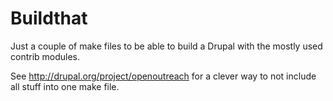 Buildthat
==

Just a couple of make files to be able to build a Drupal with the mostly used contrib modules.

See http://drupal.org/project/openoutreach for a clever way to not include all stuff into one make file.
